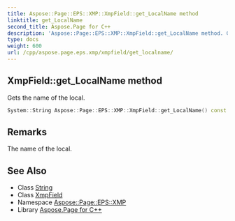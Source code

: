 ```yaml
---
title: Aspose::Page::EPS::XMP::XmpField::get_LocalName method
linktitle: get_LocalName
second_title: Aspose.Page for C++
description: 'Aspose::Page::EPS::XMP::XmpField::get_LocalName method. Gets the name of the local in C++.'
type: docs
weight: 600
url: /cpp/aspose.page.eps.xmp/xmpfield/get_localname/
---
```

## XmpField::get_LocalName method


Gets the name of the local.

```cpp
System::String Aspose::Page::EPS::XMP::XmpField::get_LocalName() const
```

## Remarks


The name of the local.
## See Also

* Class [String](../../../system/string/)
* Class [XmpField](../)
* Namespace [Aspose::Page::EPS::XMP](../../)
* Library [Aspose.Page for C++](../../../)
